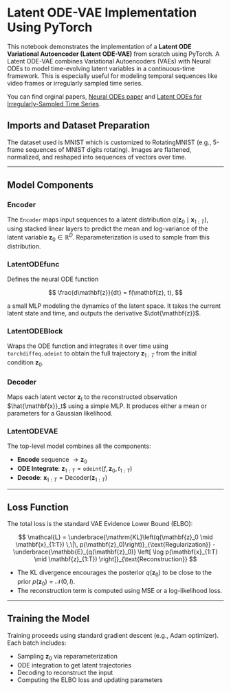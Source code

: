 # Latent ODE-VAE Implementation Using PyTorch

This notebook demonstrates the implementation of a **Latent ODE Variational Autoencoder (Latent ODE-VAE)** from scratch using PyTorch. A Latent ODE-VAE combines Variational Autoencoders (VAEs) with Neural ODEs to model time-evolving latent variables in a continuous-time framework. This is especially useful for modeling temporal sequences like video frames or irregularly sampled time series.

You can find orginal papers,  [Neural ODEs paper](https://arxiv.org/abs/1806.07366) and [Latent ODEs for Irregularly-Sampled Time Series](https://arxiv.org/abs/1907.03907).

## Imports and Dataset Preparation

The dataset used is MNIST which is customized to RotatingMNIST (e.g., 5-frame sequences of MNIST digits rotating). Images are flattened, normalized, and reshaped into sequences of vectors over time.

---

## Model Components

### Encoder

The `Encoder` maps input sequences to a latent distribution $q(\mathbf{z}_0 \mid \mathbf{x}_{1:T})$, using stacked linear layers to predict the mean and log-variance of the latent variable $\mathbf{z}_0 \in \mathbb{R}^D$. Reparameterization is used to sample from this distribution.

### LatentODEfunc

Defines the neural ODE function

$$
\frac{d\mathbf{z}}{dt} = f(\mathbf{z}, t),
$$

a small MLP modeling the dynamics of the latent space. It takes the current latent state and time, and outputs the derivative $\dot{\mathbf{z}}$.

### LatentODEBlock

Wraps the ODE function and integrates it over time using `torchdiffeq.odeint` to obtain the full trajectory $\mathbf{z}_{1:T}$ from the initial condition $\mathbf{z}_0$.

### Decoder

Maps each latent vector $\mathbf{z}_t$ to the reconstructed observation $\hat{\mathbf{x}}_t$ using a simple MLP. It produces either a mean or parameters for a Gaussian likelihood.

### LatentODEVAE

The top-level model combines all the components:
- **Encode** sequence $\rightarrow \mathbf{z}_0$
- **ODE Integrate**: $\mathbf{z}_{1:T} = \texttt{odeint}(f, \mathbf{z}_0, t_{1:T})$
- **Decode**: $\mathbf{x}_{1:T} = \text{Decoder}(\mathbf{z}_{1:T})$

---

## Loss Function

The total loss is the standard VAE Evidence Lower Bound (ELBO):

$$
\mathcal{L} = \underbrace{\mathrm{KL}\left(q(\mathbf{z}_0 \mid \mathbf{x}_{1:T}) \,\|\, p(\mathbf{z}_0)\right)}_{\text{Regularization}} - \underbrace{\mathbb{E}_{q(\mathbf{z}_0)} \left[ \log p(\mathbf{x}_{1:T} \mid \mathbf{z}_{1:T}) \right]}_{\text{Reconstruction}}
$$

- The KL divergence encourages the posterior $q(\mathbf{z}_0)$ to be close to the prior $p(\mathbf{z}_0) = \mathcal{N}(0, I)$.
- The reconstruction term is computed using MSE or a log-likelihood loss.

---

## Training the Model

Training proceeds using standard gradient descent (e.g., Adam optimizer). Each batch includes:
- Sampling $\mathbf{z}_0$ via reparameterization
- ODE integration to get latent trajectories
- Decoding to reconstruct the input
- Computing the ELBO loss and updating parameters


